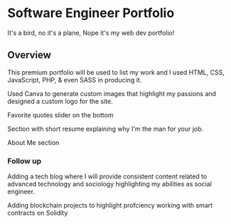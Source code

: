 # Software Engineer Portfolio

It's a bird, no it's a plane, Nope it's my web dev portfolio!

## Overview

This premium portfolio will be used to list my work and I used HTML, CSS, JavaScript, PHP, & even SASS in producing it.

Used Canva to generate custom images that highlight my passions and designed a custom logo for the site.

Favorite quotes slider on the bottom

Section with short resume explaining why I'm the man for your job.  

About Me section

### Follow up

Adding a tech blog where I will provide consistent content related to advanced technology and sociology highlighting my abilities as social engineer.

Adding blockchain projects to highlight profciency working with smart contracts on Solidity 
